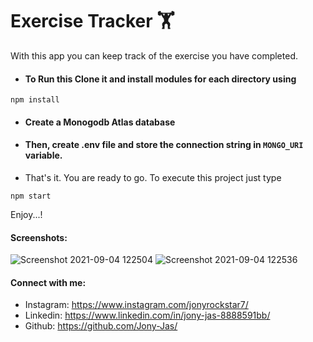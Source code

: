 # Exercise Tracker 🏋️

With this app you can keep track of the exercise you have completed.

- #### To Run this Clone it and install modules for each directory using
```
npm install
```
- #### Create a Monogodb Atlas database
- #### Then, create .env file and store the connection string in ```MONGO_URI``` variable.

- That's it. You are ready to go. To execute this project just type
```
npm start
```

Enjoy...!
#### Screenshots:

![Screenshot 2021-09-04 122504](https://user-images.githubusercontent.com/74784363/132085768-43d61cf8-df41-4ee8-adc4-525c298444a6.png)
![Screenshot 2021-09-04 122536](https://user-images.githubusercontent.com/74784363/132085769-c9c32234-e9e7-4568-af9b-39aff309a29b.png)

#### Connect with me:
* Instagram: https://www.instagram.com/jonyrockstar7/
* Linkedin: https://www.linkedin.com/in/jony-jas-8888591bb/
* Github: https://github.com/Jony-Jas/
